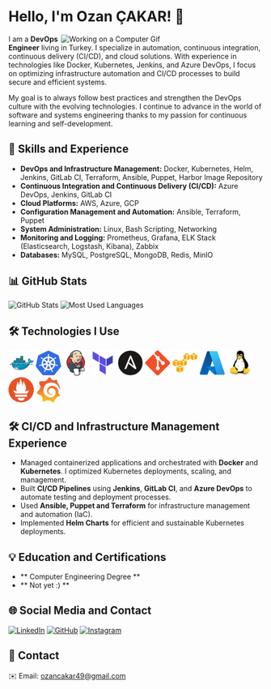 # Hello, I'm Ozan ÇAKAR! 👋

<img align="right" width="400" src="https://cdn.dribbble.com/users/730703/screenshots/6581243/avento.gif" alt="Working on a Computer Gif" />

I am a **DevOps Engineer** living in Turkey. I specialize in automation, continuous integration, continuous delivery (CI/CD), and cloud solutions. With experience in technologies like Docker, Kubernetes, Jenkins, and Azure DevOps, I focus on optimizing infrastructure automation and CI/CD processes to build secure and efficient systems.

My goal is to always follow best practices and strengthen the DevOps culture with the evolving technologies. I continue to advance in the world of software and systems engineering thanks to my passion for continuous learning and self-development.

## 🚀 Skills and Experience
- **DevOps and Infrastructure Management:** Docker, Kubernetes, Helm, Jenkins, GitLab CI, Terraform, Ansible, Puppet, Harbor Image Repository
- **Continuous Integration and Continuous Delivery (CI/CD):** Azure DevOps, Jenkins, GitLab CI
- **Cloud Platforms:** AWS, Azure, GCP
- **Configuration Management and Automation:** Ansible, Terraform, Puppet
- **System Administration:** Linux, Bash Scripting, Networking
- **Monitoring and Logging:** Prometheus, Grafana, ELK Stack (Elasticsearch, Logstash, Kibana), Zabbix
- **Databases:** MySQL, PostgreSQL, MongoDB, Redis, MinIO

## 📊 GitHub Stats
<img height="150" src="https://github-readme-stats.vercel.app/api?username=ozancakar&hide_title=false&show_icons=true&count_private=true&theme=dark&hide_border=true" alt="GitHub Stats" />
<img height="150" src="https://github-readme-stats.vercel.app/api/top-langs/?username=ozancakar&layout=compact&theme=dark&hide_border=true" alt="Most Used Languages" />

## 🛠️ Technologies I Use
<div align="left">
  <img height="50" src="https://raw.githubusercontent.com/devicons/devicon/master/icons/docker/docker-original.svg" alt="Docker Logo" />
  <img height="50" src="https://raw.githubusercontent.com/devicons/devicon/master/icons/kubernetes/kubernetes-plain.svg" alt="Kubernetes Logo" />
  <img height="50" src="https://raw.githubusercontent.com/devicons/devicon/master/icons/jenkins/jenkins-original.svg" alt="Jenkins Logo" />
  <img height="50" src="https://raw.githubusercontent.com/devicons/devicon/master/icons/terraform/terraform-original.svg" alt="Terraform Logo" />
  <img height="50" src="https://raw.githubusercontent.com/devicons/devicon/master/icons/ansible/ansible-original.svg" alt="Ansible Logo" />
  <img height="50" src="https://raw.githubusercontent.com/devicons/devicon/master/icons/git/git-original.svg" alt="Git Logo" />
  <img height="50" src="https://raw.githubusercontent.com/devicons/devicon/master/icons/amazonwebservices/amazonwebservices-original.svg" alt="AWS Logo" />
  <img height="50" src="https://raw.githubusercontent.com/devicons/devicon/master/icons/azure/azure-original.svg" alt="Azure Logo" />
  <img height="50" src="https://raw.githubusercontent.com/devicons/devicon/master/icons/linux/linux-original.svg" alt="Linux Logo" />
  <img height="50" src="https://raw.githubusercontent.com/devicons/devicon/master/icons/prometheus/prometheus-original.svg" alt="Prometheus Logo" />
  <img height="50" src="https://raw.githubusercontent.com/devicons/devicon/master/icons/grafana/grafana-original.svg" alt="Grafana Logo" />
</div>

## 🛠️ CI/CD and Infrastructure Management Experience
- Managed containerized applications and orchestrated with **Docker** and **Kubernetes**. I optimized Kubernetes deployments, scaling, and management.
- Built **CI/CD Pipelines** using **Jenkins**, **GitLab CI**, and **Azure DevOps** to automate testing and deployment processes.
- Used **Ansible, Puppet and Terraform** for infrastructure management and automation (IaC).
- Implemented **Helm Charts** for efficient and sustainable Kubernetes deployments.

## 💡 Education and Certifications
- ** Computer Engineering Degree **
- ** Not yet :) ** 


## 🌐 Social Media and Contact
[![LinkedIn](https://img.shields.io/badge/LinkedIn-ozan--cakar-blue?style=for-the-badge&logo=linkedin)](https://www.linkedin.com/in/ozan-çakar-651490228)
[![GitHub](https://img.shields.io/badge/GitHub-ozancakar-black?style=for-the-badge&logo=github)](https://github.com/ozancakar)
[![Instagram](https://img.shields.io/badge/Instagram-ozzy.ckr-pink?style=for-the-badge&logo=instagram)](https://www.instagram.com/ozzy.ckr/)

## 📧 Contact
✉️ Email: ozancakar49@gmail.com
